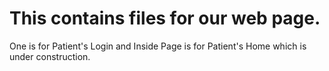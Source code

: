 # This contains files for our web page.

One is for Patient's Login and Inside Page is for Patient's Home which is under construction.
